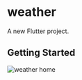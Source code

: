 # weather

A new Flutter project.

## Getting Started
![weather home](https://github.com/user-attachments/assets/7e3784ce-43d6-42de-a915-f86b43b44d58)


